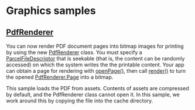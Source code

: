 # Graphics samples

## [PdfRenderer](/src/main/java/com/example/platform/graphics/PdfRenderer.kt)

You can now render PDF document pages into bitmap images for printing by using
the new [PdfRenderer][1] class. You must specify a [ParcelFileDescriptor][2]
that is seekable (that is, the content can be randomly accessed) on which the
system writes the the printable content. Your app can obtain a page for
rendering with [openPage()][3], then call [render()][4] to turn the opened
[PdfRenderer.Page][5] into a bitmap.

This sample loads the PDF from assets. Contents of assets are compressed by
default, and the PdfRenderer class cannot open it. In this sample, we work
around this by copying the file into the cache directory.

[1]: https://developer.android.com/reference/android/graphics/pdf/PdfRenderer.html
[2]: https://developer.android.com/reference/android/os/ParcelFileDescriptor.html
[3]: https://developer.android.com/reference/android/graphics/pdf/PdfRenderer.html#openPage(int)
[4]: https://developer.android.com/reference/android/graphics/pdf/PdfRenderer.Page.html#render(android.graphics.Bitmap,%20android.graphics.Rect,%20android.graphics.Matrix,%20int)
[5]: https://developer.android.com/reference/android/graphics/pdf/PdfRenderer.Page.html
